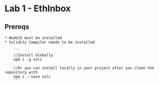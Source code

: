 # Lab 1 - EthInbox

## Prereqs
    * NodeJS must be installed
    * Solidity Compiler needs to be installed

        ```
        //Install Globally
        npm i -g solc

        //Or you can install locally in your project after you clone the repository with
        npm i --save solc
        ```


